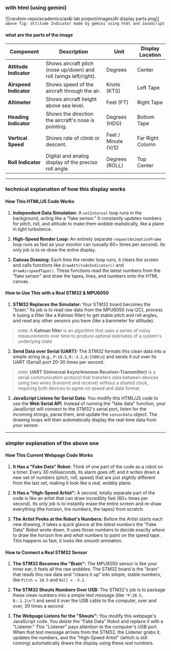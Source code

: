 

### with html (using gemini)

![[random-repo/academics/as&i lab project/images/AI display parts.png]]
`above fig: attitude Indicator made by gemini using html and JavaScript`

#### what are the parts of the image

| Component              | Description                                                      | Unit                | Display Location |
| ---------------------- | ---------------------------------------------------------------- | ------------------- | ---------------- |
| **Attitude Indicator** | Shows aircraft pitch (nose up/down) and roll (wings left/right). | Degrees             | Center           |
| **Airspeed Indicator** | Shows speed of the aircraft through the air.                     | Knots (KTS)         | Left Tape        |
| **Altimeter**          | Shows aircraft height above sea level.                           | Feet (FT)           | Right Tape       |
| **Heading Indicator**  | Shows the direction the aircraft's nose is pointing.             | Degrees (HDG)       | Bottom Tape      |
| **Vertical Speed**     | Shows rate of climb or descent.                                  | Feet / Minute (V/S) | Far Right Column |
| **Roll Indicator**     | Digital and analog display of the precise roll angle.            | Degrees (ROLL)      | Top Center       |

---
### technical explanation of how this display works
#### How This HTML/JS Code Works

1. **Independent Data Simulation:** A `setInterval` loop runs in the background, acting like a "fake sensor." It constantly updates numbers for pitch, roll, and altitude to make them wobble realistically, like a plane in light turbulence.
    
2. **High-Speed Render Loop:** An entirely separate `requestAnimationFrame` loop runs as fast as your monitor can (usually 60+ times per second). Its only job is to re-draw the entire display.
    
3. **Canvas Drawing:** Each time the render loop runs, it clears the screen and calls functions like `drawAttitudeIndicator()` and `drawAirspeedTape()`. These functions read the latest numbers from the "fake sensor" and draw the tapes, lines, and numbers onto the HTML canvas.
    

#### How to Use This with a Real STM32 & MPU6050

1. **STM32 Replaces the Simulator:** Your STM32 board becomes the "brain." Its job is to read raw data from the MPU6050 (via I2C), process it (using a filter like a Kalman filter) to get stable pitch and roll angles, and read any other sensors you have (like a barometer for altitude).

>note: A **Kalman filter** is an algorithm that uses a series of noisy measurements over time to produce optimal estimates of a system's underlying state

2. **Send Data over Serial (UART):** The STM32 formats this clean data into a simple string (e.g., `P:10.5,R:-3.2,A:1500\n`) and sends it out over its UART (Serial) port 20-30 times per second.

>note: **UART (Universal Asynchronous Receiver-Transmitter)** is a serial communication protocol that transfers data between devices using two wires (transmit and receive) without a shared clock, requiring both devices to agree on speed and data format.

3. **JavaScript Listens for Serial Data:** You modify this HTML/JS code to use the **Web Serial API**. Instead of running the "fake data" function, your JavaScript will connect to the STM32's serial port, listen for the incoming strings, parse them, and update the `sensorData` object. The drawing loops will then automatically display the real-time data from your sensor.
---
### simpler explanation of the above one

#### How This Current Webpage Code Works

1. **It Has a "Fake Data" Robot:** Think of one part of the code as a robot on a timer. Every 30 milliseconds, its alarm goes off, and it writes down a new set of numbers (pitch, roll, speed) that are just _slightly_ different from the last set, making it look like a real, wobbly plane.
    
2. **It Has a "High-Speed Artist":** A second, totally separate part of the code is like an artist that can draw incredibly fast (60+ times per second). Its only job is to instantly erase the entire screen and re-draw everything (the horizon, the numbers, the tapes) from scratch.
    
3. **The Artist Peeks at the Robot's Numbers:** Before the Artist starts each new drawing, it takes a quick glance at the _latest numbers_ the "Fake Data" Robot wrote down. It uses those numbers to decide exactly _where_ to draw the horizon line and _what_ numbers to paint on the speed tape. This happens so fast, it looks like smooth animation.

#### How to Connect a Real STM32 Sensor

1. **The STM32 Becomes the "Brain":** The MPU6050 sensor is like your inner ear; it feels all the raw wobbles. The STM32 board is the "brain" that reads this raw data and "cleans it up" into simple, stable numbers, like `Pitch = 10.5` and `Roll = -3.2`.
    
2. **The STM32 Shouts Numbers Over USB:** The STM32's job is to package these clean numbers into a simple text message (like `"P:10.5, R:-3.2\n"`) and send it over the USB cable to the computer, over and over, 30 times a second.
    
3. **The Webpage Listens for the "Shouts":** You modify this webpage's JavaScript code. You _delete_ the "Fake Data" Robot and replace it with a "Listener." This "Listener" pays attention to the computer's USB port. When that text message arrives from the STM32, the Listener grabs it, updates the numbers, and the "High-Speed Artist" (which is still running) automatically draws the display using these _real_ numbers.
